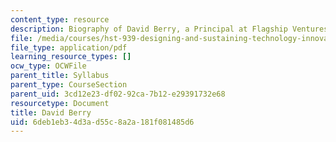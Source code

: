 ```yaml
---
content_type: resource
description: Biography of David Berry, a Principal at Flagship Ventures.
file: /media/courses/hst-939-designing-and-sustaining-technology-innovation-for-global-health-practice-spring-2008/6deb1eb34d3ad55c8a2a181f081485d6_david_bio.pdf
file_type: application/pdf
learning_resource_types: []
ocw_type: OCWFile
parent_title: Syllabus
parent_type: CourseSection
parent_uid: 3cd12e23-df02-92ca-7b12-e29391732e68
resourcetype: Document
title: David Berry
uid: 6deb1eb3-4d3a-d55c-8a2a-181f081485d6
---
```

